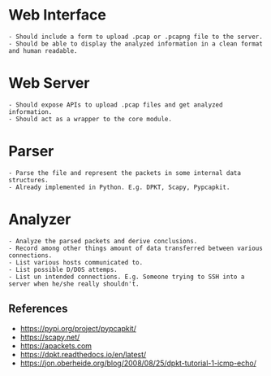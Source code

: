 # Web Interface
	- Should include a form to upload .pcap or .pcapng file to the server.
	- Should be able to display the analyzed information in a clean format and human readable.

# Web Server
	- Should expose APIs to upload .pcap files and get analyzed information.
	- Should act as a wrapper to the core module.

# Parser
	- Parse the file and represent the packets in some internal data structures.
	- Already implemented in Python. E.g. DPKT, Scapy, Pypcapkit.

# Analyzer
	- Analyze the parsed packets and derive conclusions.
	- Record among other things amount of data transferred between various connections.
	- List various hosts communicated to.
	- List possible D/DOS attemps.
	- List un intended connections. E.g. Someone trying to SSH into a server when he/she really shouldn't.


## References
  - https://pypi.org/project/pypcapkit/
  - https://scapy.net/
  - https://apackets.com
  - https://dpkt.readthedocs.io/en/latest/
  - https://jon.oberheide.org/blog/2008/08/25/dpkt-tutorial-1-icmp-echo/